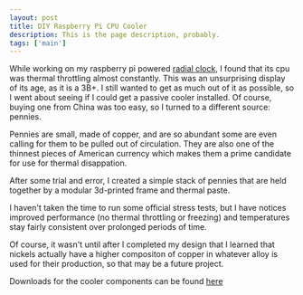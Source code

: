 ```yaml
---
layout: post
title: DIY Raspberry Pi CPU Cooler
description: This is the page description, probably. 
tags: ['main']
---
```


While working on my raspberry pi powered [radial clock](/Projects/radialclock.html), I found that its cpu was thermal throttling almost constantly. This was an unsurprising display of its age, as it is a 3B+. I still wanted to get as much out of it as possible, so I went about seeing if I could get a passive cooler installed. Of course, buying one from China was too easy, so I turned to a different source: pennies.

Pennies are small, made of copper, and are so abundant some are even calling for them to be pulled out of circulation. They are also one of the thinnest pieces of American currency which makes them a prime candidate for use for thermal disappation.

After some trial and error, I created a simple stack of pennies that are held together by a modular 3d-printed frame and thermal paste.

I haven't taken the time to run some official stress tests, but I have notices improved performance (no thermal throttling or freezing) and temperatures stay fairly consistent over prolonged periods of time.

Of course, it wasn't until after I completed my design that I learned that nickels actually have a higher compositon of copper in whatever alloy is used for their production, so that may be a future project.

Downloads for the cooler components can be found [here](/404)
